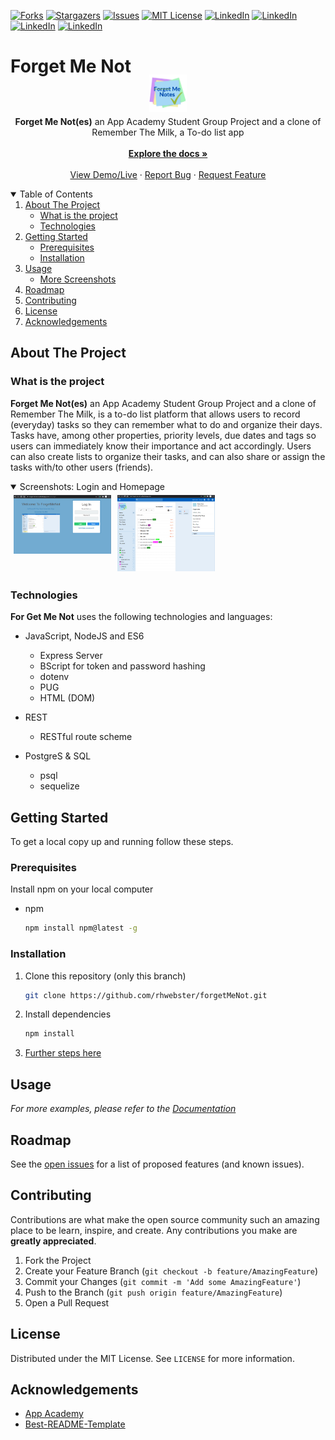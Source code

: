 [![Forks][forks-shield]][forks-url]
[![Stargazers][stars-shield]][stars-url]
[![Issues][issues-shield]][issues-url]
[![MIT License][license-shield]][license-url]
[![LinkedIn][linkedin-shield]][linkedin-url3]
[![LinkedIn][linkedin-shield]][linkedin-url1]
[![LinkedIn][linkedin-shield]][linkedin-url2]
[![LinkedIn][linkedin-shield]][linkedin-url]
<!--ReactSkipperStart -->

<h1>Forget Me Not </h1>
<br />
<p align="center"  style='margin-top: -40px; margin-bottom: -10px;'>
  <a href="https://github.com/rhwebster/forgetMeNot">
    <img src="./images/fmnlogo1.png" alt="Logo" width="160" height="60" style="object-fit: contain">
  </a>

  <p align="center">
    <b>Forget Me Not(es)</b> an App Academy Student Group Project and a clone of Remember The Milk, a To-do list app
    <br />
    <br />
    <a href="https://github.com/rhwebster/forgetMeNot/wiki"><strong>Explore the docs »</strong></a>
    <br />
    <br />
    <a href="https://forget-me-not-aa.herokuapp.com/">View Demo/Live</a>
    ·
    <a href="https://github.com/rhwebster/forgetMeNot/issues">Report Bug</a>
    ·
    <a href="https://github.com/rhwebster/forgetMeNot/issues">Request Feature</a>
  </p>
</p>



<details open='open'>
   <summary>Table of Contents</summary>
   <ol style='margin: 0px 30px 0px 0px'>
      <li>
         <a href="#about-the-project">About The Project</a>
         <ul>
            <li><a href="#what-is-the-project">What is the project</a></li>
            <li><a href="#technologies">Technologies</a></li>
         </ul>
      </li>
      <li>
         <a href="#getting-started">Getting Started</a>
         <ul>
         <li><a href="#prerequisites">Prerequisites</a></li>
         <li><a href="#installation">Installation</a></li>
         </ul>
      </li>
      <li><a href="#usage">Usage</a>
         <ul>
            <li><a href="#more-screenshots">More Screenshots</a></li>
         </ul>
      </li>
      <li><a href="#roadmap">Roadmap</a></li>
      <li><a href="#contributing">Contributing</a></li>
      <li><a href="#license">License</a></li>
      <li><a href="#acknowledgements">Acknowledgements</a></li>
   </ol>
</details>



## About The Project
### What is the project

 **Forget Me Not(es)** an App Academy Student Group Project and a clone of Remember The Milk, is a to-do list platform that allows users to record (everyday) tasks so they can remember what to do and organize their days. Tasks have, among other properties, priority levels, due dates and tags so users can immediately know their importance and act accordingly. Users can also create lists to organize their tasks, and can also share or assign the tasks with/to other users (friends).
<!--ReactSkipperEnd -->

<!--ReactSkipperStart -->
<details open="open">
   <summary>Screenshots: Login and Homepage</summary>
   <div style="display: flex">
      <img src="/images/screenshotlogin.png" width="31%" height="30%" style="margin: 5px"/>
      <img src="/images/screenshothome.png" width="31%" height="30%"  style="margin: 5px"/>
   <div>
</details>


### Technologies
**For Get Me Not** uses the following technologies and languages:

* JavaScript, NodeJS and ES6
  - Express Server
  - BScript for token and password hashing
  - dotenv
  - PUG
  - HTML (DOM)

* REST
  - RESTful route scheme

* PostgreS & SQL
  - psql
  - sequelize
<!--ReactSkipperEnd -->

## Getting Started

To get a local copy up and running follow these steps.

### Prerequisites

Install npm on your local computer
* npm
  ```sh
  npm install npm@latest -g
  ```

### Installation
1. Clone this repository (only this branch)

   ```bash
   git clone https://github.com/rhwebster/forgetMeNot.git
   ```

2. Install dependencies

      ```bash
      npm install
      ```

3. [Further steps here](https://github.com/rhwebster/forgetMeNot/wiki)

## Usage
_For more examples, please refer to the [Documentation](https://github.com/rhwebster/forgetMeNot/wiki)_



## Roadmap

See the [open issues](https://github.com/rhwebster/forgetMeNot/issues) for a list of proposed features (and known issues).



## Contributing

Contributions are what make the open source community such an amazing place to be learn, inspire, and create. Any contributions you make are **greatly appreciated**.

1. Fork the Project
2. Create your Feature Branch (`git checkout -b feature/AmazingFeature`)
3. Commit your Changes (`git commit -m 'Add some AmazingFeature'`)
4. Push to the Branch (`git push origin feature/AmazingFeature`)
5. Open a Pull Request



## License

Distributed under the MIT License. See `LICENSE` for more information.





## Acknowledgements

* [App Academy](https://www.appacademy.io/)
* [Best-README-Template](https://github.com/othneildrew/Best-README-Template)



[contributors-shield]: https://img.shields.io/github/contributors/rhwebster/forgetMeNot.svg?style=for-the-badge
[contributors-url]: https://github.com/rhwebster/forgetMeNot/graphs/contributors
[forks-shield]: https://img.shields.io/github/forks/rhwebster/forgetMeNot.svg?style=for-the-badge
[forks-url]: https://github.com/rhwebster/forgetMeNot/network/members
[stars-shield]: https://img.shields.io/github/stars/rhwebster/forgetMeNot.svg?style=for-the-badge
[stars-url]: https://github.com/rhwebster/forgetMeNot/stargazers
[issues-shield]: https://img.shields.io/github/issues/rhwebster/forgetMeNot.svg?style=for-the-badge
[issues-url]: https://github.com/rhwebster/forgetMeNot/issues
[license-shield]: https://img.shields.io/github/license/rhwebster/forgetMeNot.svg?style=for-the-badge
[license-url]: https://github.com/rhwebster/forgetMeNot/blob/master/LICENSE.txt
[linkedin-shield]: https://img.shields.io/badge/-LinkedIn-black.svg?style=for-the-badge&logo=linkedin&colorB=555
[linkedin-url3]: https://www.linkedin.com/in/ryan-webster-a784509b/
[linkedin-url1]: https://www.linkedin.com/in/daniel-miller-970393178/
[linkedin-url2]: https://www.linkedin.com/in/lane-smit-724291203/
[linkedin-url]: https://www.linkedin.com/in/tony-ngo-m/
